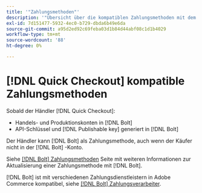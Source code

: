```yaml
---
title: '"Zahlungsmethoden"'
description: '"Übersicht über die kompatiblen Zahlungsmethoden mit dem [!DNL Quick Checkout] für die Adobe Commerce-Erweiterung."'
exl-id: 7d151477-5932-4ec0-b729-dbda6b49e6da
source-git-commit: a95d2ed92c69feba03d1b84d44abf08c1d1b4029
workflow-type: tm+mt
source-wordcount: '88'
ht-degree: 0%

---
```


# [!DNL Quick Checkout] kompatible Zahlungsmethoden

Sobald der Händler [!DNL Quick Checkout]:

- Handels- und Produktionskonten in [!DNL Bolt]
- API-Schlüssel und [!DNL Publishable key] generiert in [!DNL Bolt]

Der Händler kann [!DNL Bolt] als Zahlungsmethode, auch wenn der Käufer nicht in der [!DNL Bolt] -Konto.

Siehe [[!DNL Bolt] Zahlungsmethoden](https://help.bolt.com/shoppers/guides/checkout/update-payment-method) Seite mit weiteren Informationen zur Aktualisierung einer Zahlungsmethode mit [!DNL Bolt].

[!DNL Bolt] ist mit verschiedenen Zahlungsdienstleistern in Adobe Commerce kompatibel, siehe [[!DNL Bolt] Zahlungsverarbeiter](https://help.bolt.com/merchants/guides/merchant-setup/checkout/processor-guides/).

